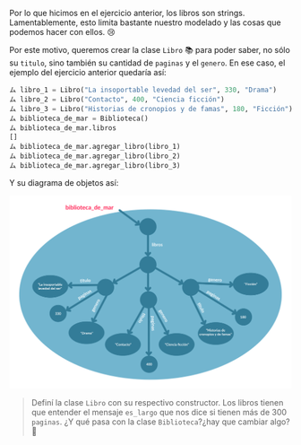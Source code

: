 Por lo que hicimos en el ejercicio anterior, los libros son strings. Lamentablemente, esto limita bastante nuestro modelado y las cosas que podemos hacer con ellos. :cry:

Por este motivo, queremos crear la clase `Libro` :books: para poder saber, no sólo su `titulo`, sino también su cantidad de `paginas` y el `genero`. En ese caso, el ejemplo del ejercicio anterior quedaría así:

```python
ム libro_1 = Libro("La insoportable levedad del ser", 330, "Drama")
ム libro_2 = Libro("Contacto", 400, "Ciencia ficción")
ム libro_3 = Libro("Historias de cronopios y de famas", 180, "Ficción")
ム biblioteca_de_mar = Biblioteca()
ム biblioteca_de_mar.libros
[]
ム biblioteca_de_mar.agregar_libro(libro_1)
ム biblioteca_de_mar.agregar_libro(libro_2)
ム biblioteca_de_mar.agregar_libro(libro_3)
```

Y su diagrama de objetos así:

<img src="https://raw.githubusercontent.com/MumukiProject/mumuki-guia-python3-colecciones/master/assets/objetos_nuevo2-18_1663684236348.svg" alt="objetos_nuevo2-18_1663684236348.svg" width="700px" height="auto">

> Definí la clase `Libro` con su respectivo constructor. Los libros tienen que entender el mensaje `es_largo` que nos dice si tienen más de 300 `paginas`. ¿Y qué pasa con la clase `Biblioteca`?¿hay que cambiar algo? :eyes: